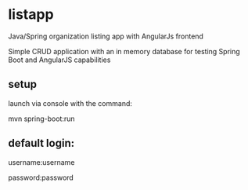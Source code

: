 # listapp
Java/Spring organization listing app with AngularJs frontend

Simple CRUD application with an in memory database for testing Spring Boot and AngularJS capabilities

## setup

launch via console with the command:

mvn spring-boot:run

## default login:

username:username

password:password
